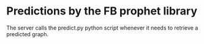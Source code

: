 # Predictions by the FB prophet library

The server calls the predict.py python script whenever it needs to retrieve a predicted graph.